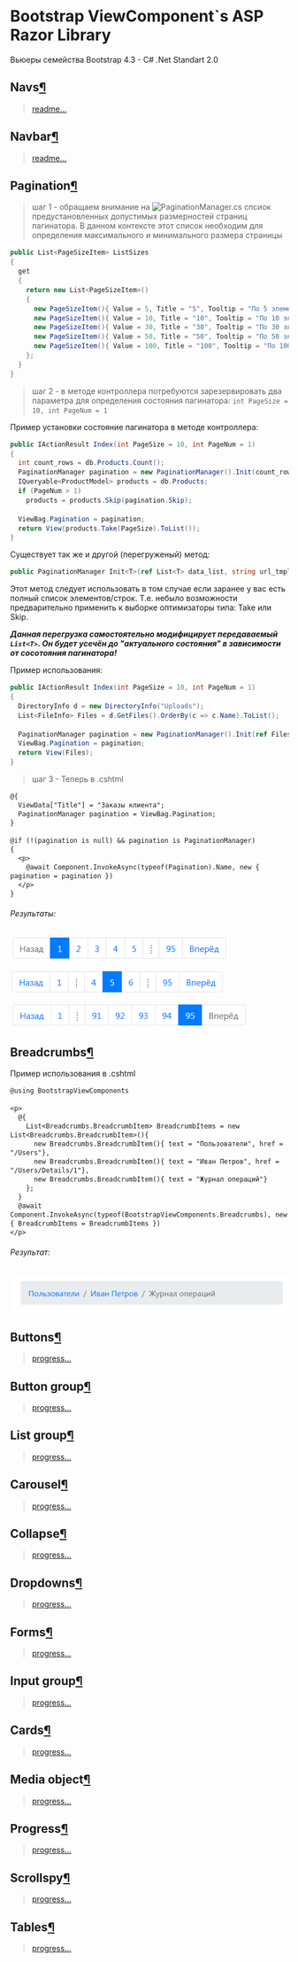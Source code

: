 # Bootstrap ViewComponent`s ASP Razor Library
Вьюеры семейства Bootstrap 4.3 - C# .Net Standart 2.0

## Navs[¶](https://getbootstrap.com/docs/4.3/components/navs/)
> [readme...](https://github.com/badhitman/BootstrapViewComponentsRazorLibrary/tree/master/Components/bootstrap/navs)

## Navbar[¶](https://getbootstrap.com/docs/4.3/components/navbar/)
> [readme...](https://github.com/badhitman/BootstrapViewComponentsRazorLibrary/tree/master/Components/bootstrap/navbar)

## Pagination[¶](https://getbootstrap.com/docs/4.3/components/pagination/)

> шаг 1 - обращаем внимание на ![PaginationManager.cs](https://github.com/badhitman/BootstrapViewComponentsRazorLibrary/blob/master/Service/PaginationManager.cs) спсиок предустановленных допустимых размерностей страниц пагинатора.
В данном контексте этот список необходим для определения максимального и минимального размера страницы

```c#
public List<PageSizeItem> ListSizes
{
  get
  {
    return new List<PageSizeItem>()
    {
      new PageSizeItem(){ Value = 5, Title = "5", Tooltip = "По 5 элементов на странице" },
      new PageSizeItem(){ Value = 10, Title = "10", Tooltip = "По 10 элементов на странице" },
      new PageSizeItem(){ Value = 30, Title = "30", Tooltip = "По 30 элементов на странице" },
      new PageSizeItem(){ Value = 50, Title = "50", Tooltip = "По 50 элементов на странице" },
      new PageSizeItem(){ Value = 100, Title = "100", Tooltip = "По 100 элементов на странице" }
    };
  }
}
```

> шаг 2 - в методе контроллера потребуются зарезервировать два параметра для определения состояния пагинатора: `int PageSize = 10, int PageNum = 1`


Пример установки состояние пагинатора в методе контроллера:
```c#
public IActionResult Index(int PageSize = 10, int PageNum = 1)
{
  int count_rows = db.Products.Count();
  PaginationManager pagination = new PaginationManager().Init(count_rows, this.HttpContext.Request.Path.Value + "?", PageNum, PageSize);
  IQueryable<ProductModel> products = db.Products;
  if (PageNum > 1)
    products = products.Skip(pagination.Skip);
	
  ViewBag.Pagination = pagination;
  return View(products.Take(PageSize).ToList());
}
```

Существует так же и другой (перегруженый) метод:
```c#
public PaginationManager Init<T>(ref List<T> data_list, string url_tmpl, int _PageNum, int _PageSize)
```
Этот метод следует использовать в том случае если заранее у вас есть полный список элементов/строк. Т.е. небыло возможности предварительно применить к выборке оптимизаторы типа: Take или Skip.

***Данная перегрузка самостоятельно модифицирует передаваемый `List<T>`. Он будет усечён до "актуального состояния" в зависимости от сосотояния пагинатора!*** 

Пример использования:
```c#
public IActionResult Index(int PageSize = 10, int PageNum = 1)
{
  DirectoryInfo d = new DirectoryInfo("Uploads");
  List<FileInfo> Files = d.GetFiles().OrderBy(c => c.Name).ToList();
	
  PaginationManager pagination = new PaginationManager().Init(ref Files, this.HttpContext.Request.Path.Value + "?", PageNum, PageSize);
  ViewBag.Pagination = pagination;
  return View(Files);
}
```

> шаг 3 - Теперь в .cshtml 

```cshtml
@{
  ViewData["Title"] = "Заказы клиента";
  PaginationManager pagination = ViewBag.Pagination;
}

@if (!(pagination is null) && pagination is PaginationManager)
{
  <p>
    @await Component.InvokeAsync(typeof(Pagination).Name, new { pagination = pagination })
  </p>
}
```

###### Результаты:

![Bootstrap - pagination demo 1](./demo/pagination.png)

![Bootstrap - pagination demo 2](./demo/pagination2.png)

![Bootstrap - pagination demo 3](./demo/pagination3.png)


## Breadcrumbs[¶](https://getbootstrap.com/docs/4.3/components/breadcrumb/)
Пример использования в .cshtml
```cshtml
@using BootstrapViewComponents

<p>
  @{
    List<Breadcrumbs.BreadcrumbItem> BreadcrumbItems = new List<Breadcrumbs.BreadcrumbItem>(){
      new Breadcrumbs.BreadcrumbItem(){ text = "Пользователи", href = "/Users"},
      new Breadcrumbs.BreadcrumbItem(){ text = "Иван Петров", href = "/Users/Details/1"},
      new Breadcrumbs.BreadcrumbItem(){ text = "Журнал операций"}
    };
  }
  @await Component.InvokeAsync(typeof(BootstrapViewComponents.Breadcrumbs), new { BreadcrumbItems = BreadcrumbItems })
</p>
```

###### Результат:

![Bootstrap - breadcrumb demo](./demo/breadcrumb.png)

## Buttons[¶](https://getbootstrap.com/docs/4.3/components/buttons/)
> [progress...](https://github.com/badhitman/BootstrapViewComponentsRazorLibrary/tree/master/Service/bootstrap/button)

## Button group[¶](https://getbootstrap.com/docs/4.3/components/button-group/#basic-example)
> [progress...](https://github.com/badhitman/BootstrapViewComponentsRazorLibrary/tree/master/Service/bootstrap/button/group)

## List group[¶](https://getbootstrap.com/docs/4.3/components/list-group/)
> [progress...](https://github.com/badhitman/BootstrapViewComponentsRazorLibrary/tree/master/Service/bootstrap/list)

## Carousel[¶](https://getbootstrap.com/docs/4.3/components/carousel/)
> [progress...](https://github.com/badhitman/BootstrapViewComponentsRazorLibrary/tree/master/Service/bootstrap/carousel)

## Collapse[¶](https://getbootstrap.com/docs/4.3/components/collapse/)
> [progress...](https://github.com/badhitman/BootstrapViewComponentsRazorLibrary/tree/master/Service/bootstrap/collapse)

## Dropdowns[¶](https://getbootstrap.com/docs/4.3/components/dropdowns/)
> [progress...](https://github.com/badhitman/BootstrapViewComponentsRazorLibrary/tree/master/Service/bootstrap/dropdowns)

## Forms[¶](https://getbootstrap.com/docs/4.3/components/forms/)
> [progress...](https://github.com/badhitman/BootstrapViewComponentsRazorLibrary/tree/master/Service/bootstrap/forms)

## Input group[¶](https://getbootstrap.com/docs/4.3/components/input-group/)
> [progress...](https://github.com/badhitman/BootstrapViewComponentsRazorLibrary/tree/master/Service/bootstrap/input/group)

## Cards[¶](https://getbootstrap.com/docs/4.3/components/card/)
> [progress...](https://github.com/badhitman/BootstrapViewComponentsRazorLibrary/tree/master/Service/bootstrap/cards)

## Media object[¶](https://getbootstrap.com/docs/4.3/components/media-object/)
> [progress...](https://github.com/badhitman/BootstrapViewComponentsRazorLibrary/tree/master/Service/bootstrap/media)

## Progress[¶](https://getbootstrap.com/docs/4.3/components/progress/)
> [progress...](https://github.com/badhitman/BootstrapViewComponentsRazorLibrary/tree/master/Service/bootstrap/progress)

## Scrollspy[¶](https://getbootstrap.com/docs/4.3/components/scrollspy/)
> [progress...](https://github.com/badhitman/BootstrapViewComponentsRazorLibrary/tree/master/Service/bootstrap/scrollspy)

## Tables[¶](https://getbootstrap.com/docs/4.3/content/tables/)
> [progress...](https://github.com/badhitman/BootstrapViewComponentsRazorLibrary/tree/master/Service/bootstrap/table)